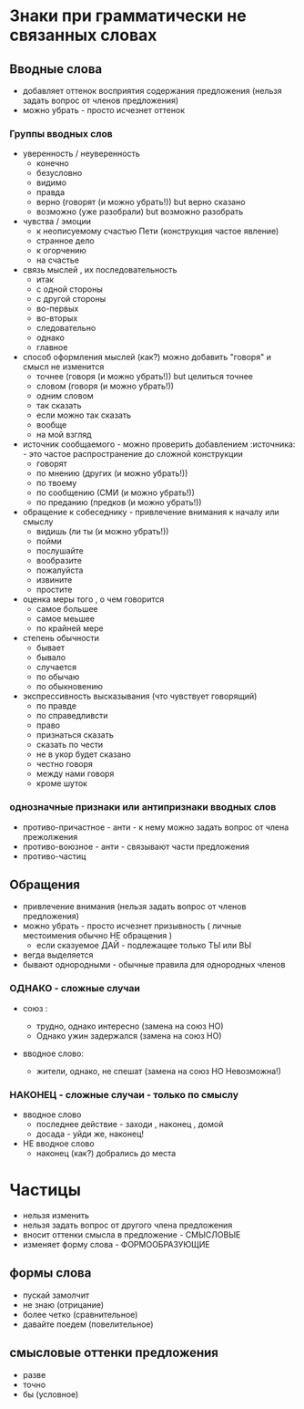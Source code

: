 # Знаки при грамматически не связанных словах

## Вводные слова

- добавляет оттенок восприятия содержания предложения (нельзя задать вопрос от членов предложения)
- можно убрать - просто исчезнет оттенок

### Группы вводных слов
- уверенность / неуверенность
  - конечно
  - безусловно
  - видимо
  - правда
  - верно (говорят (и можно убрать!)) but верно сказано
  - возможно (уже разобрали) but возможно разобрать
- чувства / эмоции
  - к неописуемому счастью Пети (конструкция частое явление)
  - странное дело
  - к огорчению
  - на счастье
- связь мыслей , их последовательность
  - итак 
  - с одной стороны
  - с другой стороны
  - во-первых
  - во-вторых
  - следовательно 
  - однако 
  - главное
- способ оформления мыслей (как?) можно добавить "говоря" и смысл не изменится
  - точнее (говоря (и можно убрать!)) but целиться точнее
  - словом (говоря (и можно убрать!))
  - одним словом
  - так сказать
  - если можно так сказать
  - вообще 
  - на мой взгляд
- источник сообщаемого - можно проверить добавлением :источника: - это частое распространение до сложной конструкции
  - говорят 
  - по мнению (других (и можно убрать!))
  - по твоему 
  - по сообщению (СМИ (и можно убрать!))
  - по преданию (предков (и можно убрать!))
- обращение к собеседнику - привлечение внимания к началу или смыслу
  - видишь (ли ты (и можно убрать!))
  - пойми
  - послушайте 
  - вообразите
  - пожалуйста
  - извините
  - простите
- оценка меры того , о чем говорится
  - самое большее
  - самое меьшее
  - по крайней мере
- степень обычности
  - бывает
  - бывало
  - случается
  - по обычаю
  - по обыкновению
- экспрессивность высказывания (что чувствует говорящий)
  - по правде
  - по справедливсти
  - право
  - признаться сказать
  - сказать по чести
  - не в укор будет сказано
  - честно говоря
  - между нами говоря
  - кроме шуток

### однозначные признаки или антипризнаки вводных слов
- противо-причастное - анти - к нему можно задать вопрос от члена прежолжения
- противо-воюзное - анти - связывают части предложения
- противо-частиц 

## Обращения

- привлечение внимания (нельзя задать вопрос от членов предложения)
- можно убрать - просто исчезнет призывность ( личные местоимения обычно НЕ обращения )
  - если сказуемое ДАЙ - подлежащее только ТЫ или ВЫ
- вегда выделяется
- бывают однородными - обычные правила для однородных членов

### ОДНАКО - сложные случаи
- союз : 
  - трудно, однако интересно (замена на союз НО)
  - Однако ужин задержался (замена на союз НО)

- вводное слово: 
  - жители, однако, не спешат (замена на союз НО Невозможна!)
  

### НАКОНЕЦ - сложные случаи - только по смыслу
- вводное слово
  - последнее действие - заходи , наконец , домой
  - досада - уйди же, наконец!
- НЕ вводное слово 
  - наконец (как?) добрались до места

# Частицы
- нельзя изменить 
- нельзя задать вопрос от другого члена предложения
- вносит оттенки смысла в предложение - СМЫСЛОВЫЕ
- изменяет форму слова - ФОРМООБРАЗУЮЩИЕ

## формы слова 
- пускай замолчит
- не знаю (отрицание)
- более четко (сравнительное)
- давайте поедем (повелительное)
## смысловые оттенки предложения 
- разве 
- точно
- бы (условное)